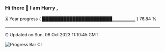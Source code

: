 ### Hi there 👋 I am Harry , 

⏳ Year progress { ███████████████████████▁▁▁▁▁▁▁ } 76.84 %

---

⏰ Updated on Sun, 08 Oct 2023 11:10:45 GMT

![Progress Bar CI](https://github.com/duykhang68/duykhang68/workflows/Progress%20Bar%20CI/badge.svg)
